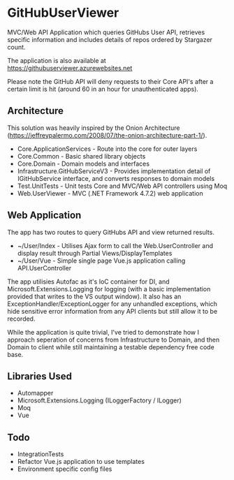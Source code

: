 # GitHubUserViewer

MVC/Web API Application which queries GitHubs User API, retrieves specific information and includes details of repos ordered by Stargazer count.

The application is also available at https://githubuserviewer.azurewebsites.net

Please note the GitHub API will deny requests to their Core API's after a certain limit is hit (around 60 in an hour for
unauthenticated apps).

## Architecture

This solution was heavily inspired by the Onion Architecture 
(https://jeffreypalermo.com/2008/07/the-onion-architecture-part-1/). 

* Core.ApplicationServices - Route into the core for outer layers
* Core.Common - Basic shared library objects
* Core.Domain - Domain models and interfaces
* Infrastructure.GitHubServiceV3 - Provides implementation detail of IGitHubService interface, and converts responses to domain models
* Test.UnitTests - Unit tests Core and MVC/Web API controllers using Moq
* Web.UserViewer - MVC (.NET Framework 4.7.2) web application

## Web Application

The app has two routes to query GitHubs API and view returned results.

* ~/User/Index - Utilises Ajax form to call the Web.UserController and display result through Partial Views/DisplayTemplates
* ~/User/Vue - Simple single page Vue.js application calling API.UserController

The app utilisies Autofac as it's IoC container for DI, and Microsoft.Extensions.Logging for logging 
(with a basic implementation provided that writes to the VS output window). It also has an ExceptionHandler/ExceptionLogger
for any unhandled exceptions, which hide sensitive error information from any API clients but still allow it to be recorded.

While the application is quite trivial, I've tried to demonstrate how I approach seperation of concerns from Infrastructure to Domain,
and then Domain to client while still maintaining a testable dependency free code base.

## Libraries Used
* Automapper
* Microsoft.Extensions.Logging (ILoggerFactory / ILogger)
* Moq
* Vue

## Todo

* IntegrationTests
* Refactor Vue.js application to use templates
* Environment specific config files
